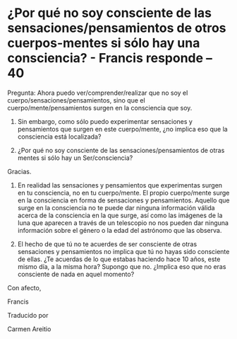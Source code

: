 # ¿Por qué no soy consciente de las sensaciones/pensamientos de otros cuerpos-mentes si sólo hay una consciencia? - Francis responde – 40

Pregunta: Ahora puedo ver/comprender/realizar que no soy el cuerpo/sensaciones/pensamientos, sino que el cuerpo/mente/pensamientos surgen en la consciencia que soy.

1. Sin embargo, como sólo puedo experimentar sensaciones y pensamientos que surgen en este cuerpo/mente, ¿no implica eso que la consciencia está localizada?

2. ¿Por qué no soy consciente de las sensaciones/pensamientos de otras mentes si sólo hay un Ser/consciencia?

Gracias.

1. En realidad las sensaciones y pensamientos que experimentas surgen en tu consciencia, no en tu cuerpo/mente. El propio cuerpo/mente surge en la consciencia en forma de sensaciones y pensamientos. Aquello que surge en la consciencia no te puede dar ninguna información válida acerca de la consciencia en la que surge, así como las imágenes de la luna que aparecen a través de un telescopio no nos pueden dar ninguna información sobre el género o la edad del astrónomo que las observa.

2. El hecho de que tú no te acuerdes de ser consciente de otras sensaciones y pensamientos no implica que tú no hayas sido consciente de ellas. ¿Te acuerdas de lo que estabas haciendo hace 10 años, este mismo día, a la misma hora? Supongo que no. ¿Implica eso que no eras consciente de nada en aquel momento?

Con afecto,

Francis

Traducido por

Carmen Areitio

